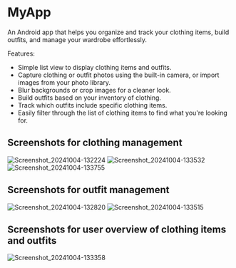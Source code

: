 # MyApp
An Android app that helps you organize and track your clothing items, build outfits, and manage your wardrobe effortlessly.

Features:
- Simple list view to display clothing items and outfits.
- Capture clothing or outfit photos using the built-in camera, or import images from your photo library.
- Blur backgrounds or crop images for a cleaner look.
- Build outfits based on your inventory of clothing.
- Track which outfits include specific clothing items.
- Easily filter through the list of clothing items to find what you're looking for.

## Screenshots for clothing management
![Screenshot_20241004-132224](https://github.com/user-attachments/assets/8ed8140c-beca-4704-acf0-fa7124db1566)
![Screenshot_20241004-133532](https://github.com/user-attachments/assets/785257c1-6729-423c-a98b-b9705865ccdc)
![Screenshot_20241004-133755](https://github.com/user-attachments/assets/ad212343-8a90-4d97-bf62-d44222023793)


## Screenshots for outfit management
![Screenshot_20241004-132820](https://github.com/user-attachments/assets/25d0989a-0879-47ca-8b66-4159d773d7d4)
![Screenshot_20241004-133515](https://github.com/user-attachments/assets/c6618d22-1817-426c-86fe-0dbd5619b037)

## Screenshots for user overview of clothing items and outfits
![Screenshot_20241004-133358](https://github.com/user-attachments/assets/8fb195b1-970e-4b15-a71b-85d998ae5ff2)

